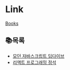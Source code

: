 # Link

[Books](https://rims-organization.gitbook.io/books/)

## 📚목록

- [모던 자바스크립트 딥다이브](./DeepDive/README.md)
- [리액트 프로그래밍 정석](./React/README.md)
